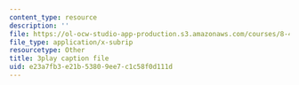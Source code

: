 ```yaml
---
content_type: resource
description: ''
file: https://ol-ocw-studio-app-production.s3.amazonaws.com/courses/8-422-atomic-and-optical-physics-ii-spring-2013/e23a7fb3e21b53809ee7c1c58f0d111d_r6OUO3an7-0.vtt
file_type: application/x-subrip
resourcetype: Other
title: 3play caption file
uid: e23a7fb3-e21b-5380-9ee7-c1c58f0d111d
---
```

